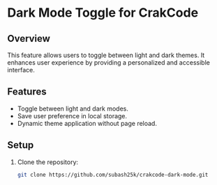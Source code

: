 # Dark Mode Toggle for CrakCode

## Overview
This feature allows users to toggle between light and dark themes. It enhances user experience by providing a personalized and accessible interface.

## Features
- Toggle between light and dark modes.
- Save user preference in local storage.
- Dynamic theme application without page reload.

## Setup
1. Clone the repository:
   ```bash
   git clone https://github.com/subash25k/crakcode-dark-mode.git